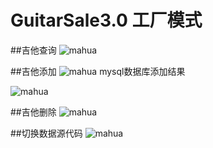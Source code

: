 # GuitarSale3.0 工厂模式

##吉他查询
![mahua](http://7xo1au.com1.z0.glb.clouddn.com/%E6%9F%A5%E8%AF%A2.JPG)

##吉他添加
![mahua](http://7xo1au.com1.z0.glb.clouddn.com/%E6%B7%BB%E5%8A%A01.JPG)
mysql数据库添加结果

![mahua](http://7xo1au.com1.z0.glb.clouddn.com/mysql%E6%B7%BB%E5%8A%A0.JPG)

##吉他删除
![mahua](http://7xo1au.com1.z0.glb.clouddn.com/%E5%88%A0%E9%99%A4.JPG)

##切换数据源代码
![mahua](http://7xo1au.com1.z0.glb.clouddn.com/%E5%88%87%E6%8D%A2%E6%95%B0%E6%8D%AE%E6%BA%90.JPG)
